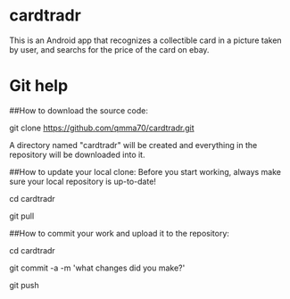 # cardtradr

This is an Android app that recognizes a collectible card in a picture taken by user, and searchs for the price of the card on ebay.

# Git help
##How to download the source code:

git clone https://github.com/qmma70/cardtradr.git

A directory named "cardtradr" will be created and everything in the repository will be downloaded into it.

##How to update your local clone:
Before you start working, always make sure your local repository is up-to-date!

cd cardtradr 

git pull 

##How to commit your work and upload it to the repository:

cd cardtradr

git commit -a -m 'what changes did you make?'

git push
